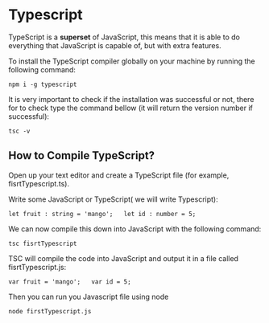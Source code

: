 # Typescript

TypeScript is a **superset** of JavaScript, this means that it is able to do everything that JavaScript is capable of, but with extra features.

To install the TypeScript compiler globally on your machine by running the following command:

`npm i -g typescript`

It is very important to check if the installation was successful or not, there for to check type the command bellow (it will return the version number if successful):

`tsc -v`



## How to Compile TypeScript?

Open up your text editor and create a TypeScript file (for example, fisrtTypescript.ts).

Write some JavaScript or TypeScript( we will write Typescript):


``let fruit : string = 'mango';  
let id : number = 5;``


We can now compile this down into JavaScript with the following command:

`tsc fisrtTypescript`

TSC will compile the code into JavaScript and output it in a file called fisrtTypescript.js:

``var fruit = 'mango';  
var id = 5;``


Then you can run you Javascript file using node

`node firstTypescript.js`


